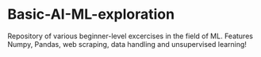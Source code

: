 # Basic-AI-ML-exploration
Repository of various beginner-level excercises in the field of ML. Features Numpy, Pandas, web scraping, data handling and unsupervised learning!
